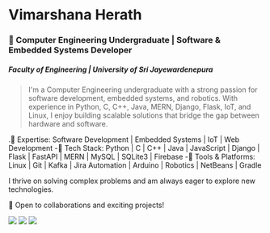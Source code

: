 # Vimarshana Herath

### 🚀 Computer Engineering Undergraduate | Software & Embedded Systems Developer
##### Faculty of Engineering | University of Sri Jayewardenepura

>I'm a Computer Engineering undergraduate with a strong passion for software development, embedded systems, and robotics. With experience in Python, C, C++, Java, MERN, Django, Flask, IoT, and Linux, I enjoy building scalable solutions that bridge the gap between hardware and software.

.🔹 Expertise: Software Development | Embedded Systems | IoT | Web Development
-🔹 Tech Stack: Python | C | C++ | Java | JavaScript | Django | Flask | FastAPI | MERN | MySQL | SQLite3 | Firebase
-🔹 Tools & Platforms: Linux | Git | Kafka | Jira Automation | Arduino | Robotics | NetBeans | Gradle

I thrive on solving complex problems and am always eager to explore new technologies.

🚀 Open to collaborations and exciting projects!

<img src="https://github-readme-stats.vercel.app/api/top-langs/?username=ravinduHV&theme=dark&hide_border=false&include_all_commits=true&count_private=true&layout=compact">
<img src="https://github-readme-stats.vercel.app/api?username=ravinduHV&show_icons=true&locale=en">
<!--img src="https://github-contributor-stats.vercel.app/api?username=ravinduHV&limit=5&theme=dark&combine_all_yearly_contributions=true">-->
<img src="https://github-profile-trophy.vercel.app/?username=ravinduHV&theme=radical&no-frame=false&no-bg=true&margin-w=4">
